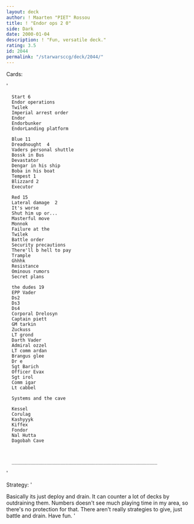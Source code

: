 ```yaml
---
layout: deck
author: ! Maarten "PIET" Rossou
title: ! "Endor ops 2 0"
side: Dark
date: 2000-01-04
description: ! "Fun, versatile deck."
rating: 3.5
id: 2044
permalink: "/starwarsccg/deck/2044/"
---
```

Cards: 

'


	  Start 6
	  Endor operations
	  Twilek
	  Imperial arrest order
	  Endor
	  Endorbunker
	  EndorLanding platform

	  Blue 11
	  Dreadnought  4
	  Vaders personal shuttle
	  Bossk in Bus
	  Devastator
	  Dengar in his ship
	  Boba in his boat
	  Tempest 1
	  Blizzard 2
	  Executor

	  Red 15
	  Lateral damage  2
	  It's worse
	  Shut him up or...
	  Masterful move
	  Monnok
	  Failure at the
	  Twilek
	  Battle order
	  Security precautions
	  There'll b hell to pay
	  Trample
	  Ghhhk
	  Resistance
	  Ominous rumors
	  Secret plans

	  the dudes 19
	  EPP Vader
	  Ds2
	  Ds3
	  Ds4
	  Corporal Drelosyn
	  Captain piett
	  GM tarkin
	  Zuckuss
	  LT grond
	  Darth Vader
	  Admiral ozzel
	  LT comm ardan
	  Brangus glee
	  Dr e
	  Sgt Barich
	  Officer Evax
	  Sgt irol
	  Comm igar
	  Lt cabbel

	  Systems and the cave

	  Kessel
	  Corulag
	  Kashyyyk
	  Kiffex
	  Fondor
	  Nal Hutta
	  Dagobah Cave



	  ______________________________________________________
'

Strategy: '

Basically its just deploy and drain. It can counter a lot of decks by outdraining them. Numbers doesn't see much playing time in my area, so there's no protection for that. There aren't really strategies to give, just battle and drain. Have fun. '

